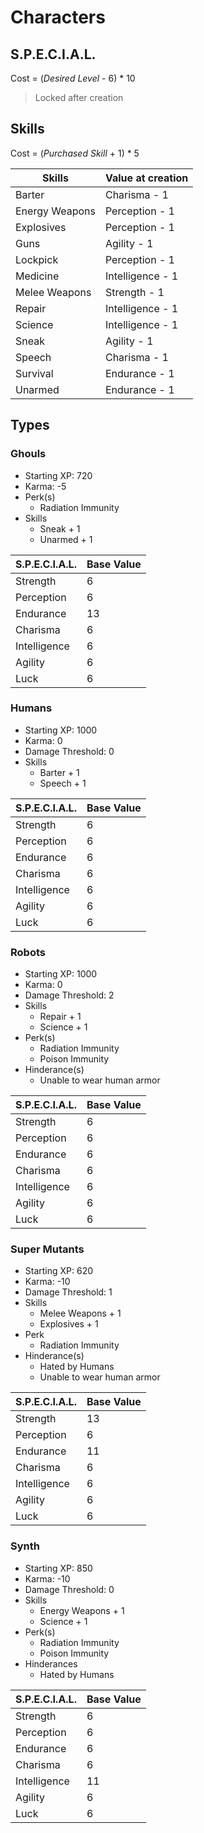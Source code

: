 # Characters

## S.P.E.C.I.A.L.

Cost = (_Desired Level_ - 6) * 10

> Locked after creation

## Skills

Cost = (_Purchased Skill_ + 1) * 5

Skills         | Value at creation
---------------|---
Barter         | Charisma - 1
Energy Weapons | Perception - 1
Explosives     | Perception - 1
Guns           | Agility - 1
Lockpick       | Perception - 1
Medicine       | Intelligence - 1
Melee Weapons  | Strength - 1
Repair         | Intelligence - 1
Science        | Intelligence - 1
Sneak          | Agility - 1
Speech         | Charisma - 1
Survival       | Endurance - 1
Unarmed        | Endurance - 1

## Types

### Ghouls

* Starting XP: 720
* Karma: -5
* Perk(s)
    * Radiation Immunity
* Skills
    * Sneak + 1
    * Unarmed + 1

S.P.E.C.I.A.L. | Base Value
---------------|---
Strength       | 6
Perception     | 6
Endurance      | 13
Charisma       | 6
Intelligence   | 6
Agility        | 6
Luck           | 6

### Humans

* Starting XP: 1000
* Karma: 0
* Damage Threshold: 0
* Skills
    * Barter + 1
    * Speech + 1

S.P.E.C.I.A.L. | Base Value
---------------|---
Strength       | 6   
Perception     | 6   
Endurance      | 6   
Charisma       | 6   
Intelligence   | 6       
Agility        | 6
Luck           | 6

### Robots

* Starting XP: 1000
* Karma: 0
* Damage Threshold: 2
* Skills
    * Repair + 1
    * Science + 1
* Perk(s)
    * Radiation Immunity
    * Poison Immunity
* Hinderance(s)
    * Unable to wear human armor

S.P.E.C.I.A.L. | Base Value
---------------|---
Strength       | 6   
Perception     | 6   
Endurance      | 6   
Charisma       | 6   
Intelligence   | 6       
Agility        | 6
Luck           | 6

### Super Mutants

* Starting XP: 620
* Karma: -10
* Damage Threshold: 1
* Skills
    * Melee Weapons + 1
    * Explosives + 1
* Perk
    * Radiation Immunity
* Hinderance(s)
    * Hated by Humans
    * Unable to wear human armor

S.P.E.C.I.A.L. | Base Value
---------------|---
Strength       | 13   
Perception     | 6   
Endurance      | 11   
Charisma       | 6   
Intelligence   | 6       
Agility        | 6
Luck           | 6

### Synth

* Starting XP: 850
* Karma: -10
* Damage Threshold: 0
* Skills
    * Energy Weapons + 1
    * Science + 1
* Perk(s)
    * Radiation Immunity
    * Poison Immunity
* Hinderances
    * Hated by Humans

S.P.E.C.I.A.L. | Base Value
---------------|---
Strength       | 6   
Perception     | 6   
Endurance      | 6   
Charisma       | 6   
Intelligence   | 11       
Agility        | 6
Luck           | 6